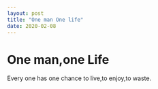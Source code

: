 ```yaml
---
layout: post
title: "One man One life"
date: 2020-02-08
---
```



# One man,one Life

Every one has one chance to live,to enjoy,to waste.
